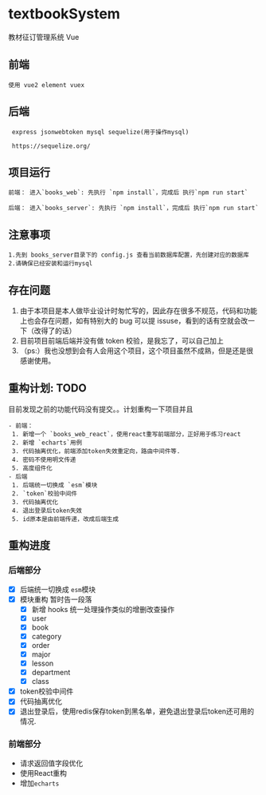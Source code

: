 # textbookSystem

教材征订管理系统 Vue

## 前端

```
使用 vue2 element vuex

```

## 后端

```
 express jsonwebtoken mysql sequelize(用于操作mysql)

 https://sequelize.org/
```

## 项目运行

```
前端： 进入`books_web`: 先执行 `npm install`，完成后 执行`npm run start`

后端： 进入`books_server`: 先执行 `npm install`，完成后 执行`npm run start`
```

## 注意事项

```
1.先到 books_server目录下的 config.js 查看当前数据库配置，先创建对应的数据库
2.请确保已经安装和运行mysql
```

## 存在问题

1. 由于本项目是本人做毕业设计时匆忙写的，因此存在很多不规范，代码和功能上也会存在问题，如有特别大的 bug 可以提 issuse，看到的话有空就会改一下（改得了的话）
2. 目前项目前端后端并没有做 token 校验，是我忘了，可以自己加上
3. （ps:）我也没想到会有人会用这个项目，这个项目虽然不成熟，但是还是很感谢使用。

## 重构计划: TODO

目前发现之前的功能代码没有提交。。计划重构一下项目并且

```
- 前端：
 1. 新增一个 `books_web_react`，使用react重写前端部分，正好用于练习react
 2. 新增 `echarts`用例
 3. 代码抽离优化，前端添加token失效重定向，路由中间件等.
 4. 密码不使用明文传递
 5. 高度组件化
- 后端
 1. 后端统一切换成 `esm`模块
 2. `token`校验中间件
 3. 代码抽离优化
 4. 退出登录后token失效
 5. id原本是由前端传递，改成后端生成
```

## 重构进度
### 后端部分
- [x] 后端统一切换成 `esm`模块
- [x] 模块重构 暂时告一段落 
  - [x] 新增 hooks 统一处理操作类似的增删改查操作
  - [x] user
  - [x] book
  - [x] category
  - [x] order
  - [x] major
  - [x] lesson
  - [x] department
  - [x] class
- [x] token校验中间件
- [x] 代码抽离优化
- [x] 退出登录后，使用redis保存token到黑名单，避免退出登录后token还可用的情况.

### 前端部分

- 请求返回值字段优化
- 使用React重构
- 增加`echarts`